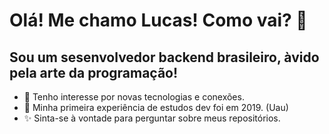 # Olá! Me chamo Lucas! Como vai? 👋
## Sou um sesenvolvedor backend brasileiro, àvido pela arte da programação!
- 👀 Tenho interesse por novas tecnologias e conexões.
- 🌱 Minha primeira experiência de estudos dev foi em 2019. (Uau)
- ✨ Sinta-se à vontade para perguntar sobre meus repositórios.
